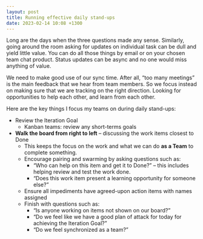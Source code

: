 ```yaml
---
layout: post
title: Running effective daily stand-ups
date: 2023-02-14 10:08 +1300
---
```


Long are the days when the three questions made any sense. Similarly, going around the room asking for updates on individual task can be dull and yield little value. You can do all those things by email or on your chosen team chat product. Status updates can be async and no one would miss anything of value.

We need to make good use of our sync time. After all, “too many meetings” is the main feedback that we hear from team members. So we focus instead on making sure that we are tracking on the right direction. Looking for opportunities to help each other, and learn from each other.

Here are the key things I focus my teams on during daily stand-ups:

- Review the Iteration Goal
  - Kanban teams: review any short-terms goals
- **Walk the board from right to left** – discussing the work items closest to Done
  - This keeps the focus on the work and what we can do **as a Team** to complete something.
  - Encourage pairing and swarming by asking questions such as:
    - “Who can help on this item and get it to Done?” – this includes helping review and test the work done.
    - “Does this work item present a learning opportunity for someone else?”
  - Ensure all impediments have agreed-upon action items with names assigned
  - Finish with questions such as:
    - “Is anyone working on items not shown on our board?”
    - “Do we feel like we have a good plan of attack for today for achieving the Iteration Goal?”
    - “Do we feel synchronized as a team?”
